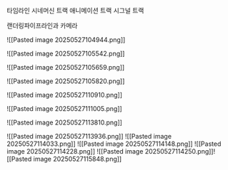 타임라인 
시네머신 트랙
애니메이션 트랙
시그널 트랙

랜더링파이프라인과 카메라


![[Pasted image 20250527104944.png]]



![[Pasted image 20250527105542.png]]



![[Pasted image 20250527105659.png]]

![[Pasted image 20250527105820.png]]

![[Pasted image 20250527110910.png]]


![[Pasted image 20250527111005.png]]


![[Pasted image 20250527113810.png]]

![[Pasted image 20250527113936.png]]
![[Pasted image 20250527114033.png]]
![[Pasted image 20250527114148.png]]
![[Pasted image 20250527114228.png]]
![[Pasted image 20250527114250.png]]![[Pasted image 20250527115848.png]]